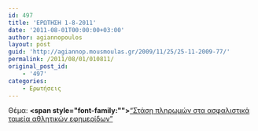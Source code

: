 ```yaml
---
id: 497
title: 'ΕΡΩΤΗΣΗ 1-8-2011'
date: '2011-08-01T00:00:00+03:00'
author: agiannopoulos
layout: post
guid: 'http://agiannop.mousmoulas.gr/2009/11/25/25-11-2009-77/'
permalink: /2011/08/01/010811/
original_post_id:
    - '497'
categories:
    - Ερωτήσεις
---
```


Θέμα: **<span style="font-family:""></span>**[“Στάση πληρωμών στα ασφαλιστικά ταμεία αθλητικών εφημερίδων” ](/wp-content/uploads/2009/11/01082011_tameia_athlitikon_efimeridon.pdf)